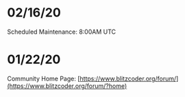 02/16/20
========
Scheduled Maintenance: 8:00AM UTC

01/22/20
========
Community Home Page: [https://www.blitzcoder.org/forum/](https://www.blitzcoder.org/forum/?home)

